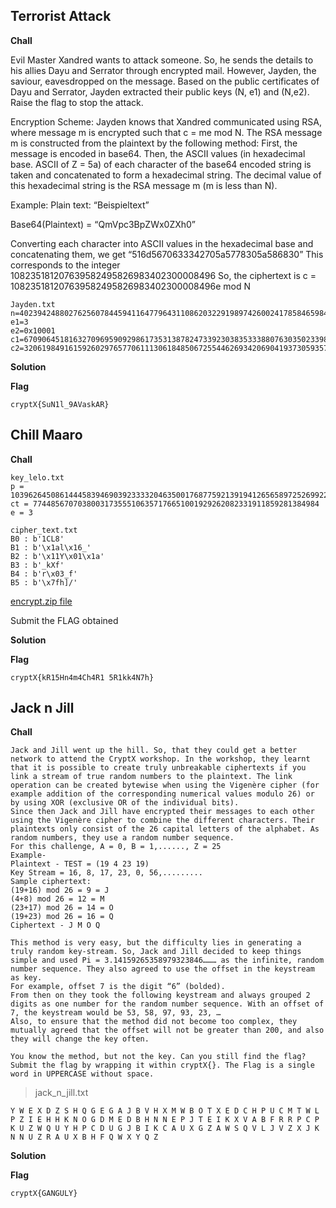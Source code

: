 ## Terrorist Attack
**Chall**

Evil Master Xandred wants to attack someone. So, he sends the details to his allies Dayu and Serrator through encrypted mail. However, Jayden, the saviour, eavesdropped on the message. Based on the public certificates of Dayu and Serrator, Jayden extracted their public keys (N, e1) and (N,e2). Raise the flag to stop the attack.

Encryption Scheme: Jayden knows that Xandred communicated using RSA, where message m is encrypted such that c = me mod N.
The RSA message m is constructed from the plaintext by the following method:
First, the message is encoded in base64. Then, the ASCII values (in hexadecimal base. ASCII of Z = 5a) of each character of the base64 encoded string is taken and concatenated to form a hexadecimal string. The decimal value of this hexadecimal string is the RSA message m (m is less than N).

Example: 
Plain text: “Beispieltext”

Base64(Plaintext) = “QmVpc3BpZWx0ZXh0”

Converting each character into ASCII values in the hexadecimal base and concatenating them, we get “516d5670633342705a5778305a586830”
This corresponds to the integer
108235181207639582495826983402300008496
So, the ciphertext is
c = 108235181207639582495826983402300008496e mod N

```
Jayden.txt
n=402394248802762560784459411647796431108620322919897426002417858465984510150839043308712123310510922610690378085519407742502585978563438101321191019034005392771936629869360205383247721026151449660543966528254014636648532640397857580791648563954248342700568953634713286153354659774351731627683020456167612375777
e1=3
e2=0x10001
c1=67090645181632709695909298617353138782473392303835333880763035023398399986102522696207286994028014029479955043913066845767219313073168226921458651197268124266204694732369429212400077185147687076698999058253541539181075009601524169290102789307319784203160878830115189236220647878370932124691829160238166884507
c2=320619849161592602976577061113061848506725544626934206904193730593575376891316859724098919371817228348187363536514796561697241275831333616877986761327123283643554751189999114073665767746826416394998880017351368095327983542692476081042891563760767627156393835619028739103574351913497376152704326725037693741418
```

**Solution**

**Flag**
```
cryptX{SuN1l_9AVaskAR}
```

## Chill Maaro
**Chall**
```
key_lelo.txt
p = 103962645086144458394690392333320463500176877592139194126565897252699227389054752050860916642155272976067269318854290849706050750024964367506243628724742178891177469067035094968932705968778096858802301049224190400062964931585852844156067570881650783099922374023185643146939610733140914730176277036929861453893
ct = 7744856707038003173555106357176651001929262082331911859281384984
e = 3
```
```
cipher_text.txt
B0 : b'1CL8'
B1 : b'\x1al\x16_'
B2 : b'\x11Y\x01\x1a'
B3 : b'_kXf'
B4 : b'r\x03_f'
B5 : b'\x7fh]/'
```

[encrypt.zip file](./encrypt.zip)

Submit the FLAG obtained

**Solution**

**Flag**
```
cryptX{kR15Hn4m4Ch4R1 5R1kk4N7h}
```
## Jack n Jill
**Chall**
```
Jack and Jill went up the hill. So, that they could get a better network to attend the CryptX workshop. In the workshop, they learnt that it is possible to create truly unbreakable ciphertexts if you link a stream of true random numbers to the plaintext. The link operation can be created bytewise when using the Vigenère cipher (for example addition of the corresponding numerical values modulo 26) or by using XOR (exclusive OR of the individual bits).
Since then Jack and Jill have encrypted their messages to each other using the Vigenère cipher to combine the different characters. Their plaintexts only consist of the 26 capital letters of the alphabet. As random numbers, they use a random number sequence.
For this challenge, A = 0, B = 1,......, Z = 25
Example-
Plaintext - TEST = (19 4 23 19)
Key Stream = 16, 8, 17, 23, 0, 56,.........
Sample ciphertext:
(19+16) mod 26 = 9 = J
(4+8) mod 26 = 12 = M
(23+17) mod 26 = 14 = O
(19+23) mod 26 = 16 = Q
Ciphertext - J M O Q

This method is very easy, but the difficulty lies in generating a truly random key-stream. So, Jack and Jill decided to keep things simple and used Pi = 3.14159265358979323846……… as the infinite, random number sequence. They also agreed to use the offset in the keystream as key. 
For example, offset 7 is the digit “6” (bolded).
From then on they took the following keystream and always grouped 2 digits as one number for the random number sequence. With an offset of 7, the keystream would be 53, 58, 97, 93, 23, …
Also, to ensure that the method did not become too complex, they mutually agreed that the offset will not be greater than 200, and also they will change the key often.

You know the method, but not the key. Can you still find the flag?
Submit the flag by wrapping it within cryptX{}. The Flag is a single word in UPPERCASE without space.
```
> jack_n_jill.txt
```
Y W E X D Z S H Q G E G A J B V H X M W B O T X E D C H P U C M T W L P Z I E H H K N O G D M E D B H N N E P J T E I K X V A B F R R P C P K U Z W Q U Y H P C D U G J B I K C A U X G Z A W S Q V L J V Z X J K N N U Z R A U X B H F Q W X Y Q Z
```

**Solution**

**Flag**
```
cryptX{GANGULY}
```
